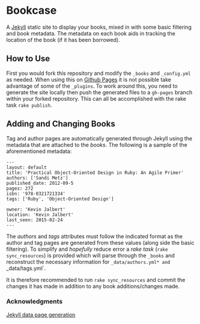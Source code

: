 # Bookcase
A [Jekyll](http://jekyllrb.com/) static site to display your books, mixed in with some basic filtering and book metadata. The metadata on each book aids in tracking the location of the book (if it has been borrowed).

## How to Use
First you would fork this repository and modify the `_books` and `_config.yml` as needed. When using this on [Github Pages](https://pages.github.com/) it is not possible take advantage of some of the `_plugins`. To work around this, you need to generate the site locally then push the generated files to a `gh-pages` branch within your forked repository. This can all be accomplished with the rake task `rake publish`.

## Adding and Changing Books
Tag and author pages are automatically generated through Jekyll using the metadata that are attached to the *books*. The following is a sample of the aforementioned metadata:

```
---
layout: default
title: 'Practical Object-Oriented Design in Ruby: An Agile Primer'
authors: ['Sandi Metz']
published_date: 2012-09-5
pages: 272
isbn: '978-0321721334'
tags: ['Ruby', 'Object-Oriented Design']

owner: 'Kevin Jalbert'
location: 'Kevin Jalbert'
last_seen: 2015-02-24
---
```

The *authors* and *tags* attributes must follow the indicated format as the author and tag pages are generated from these values (along side the basic filtering). To simplify and *hopefully* reduce error a *rake task* (`rake sync_resources`) is provided which will parse through the `_books` and reconstruct the necessary information for `_data/authors.yml* and `_data/tags.yml`.

It is therefore recommended to run `rake sync_resources` and commit the changes it has made in addition to any book additions/changes made.


### Acknowledgments
[Jekyll data page generation](https://github.com/avillafiorita/jekyll-datapage_gen)
